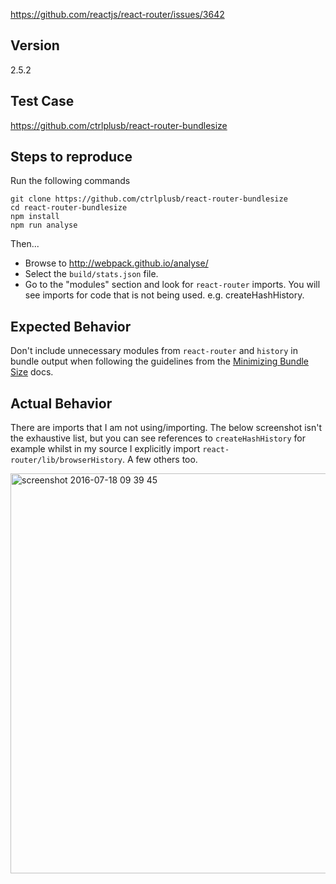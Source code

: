 https://github.com/reactjs/react-router/issues/3642

## Version
2.5.2

## Test Case
https://github.com/ctrlplusb/react-router-bundlesize

## Steps to reproduce

Run the following commands
```console
git clone https://github.com/ctrlplusb/react-router-bundlesize
cd react-router-bundlesize
npm install
npm run analyse
```

Then... 
- Browse to http://webpack.github.io/analyse/
- Select the `build/stats.json` file.
- Go to the "modules" section and look for `react-router` imports.  You will see imports for code that is not being used. e.g. createHashHistory.

## Expected Behavior

Don't include unnecessary modules from `react-router` and `history` in bundle output when following the guidelines from the [Minimizing Bundle Size](https://github.com/reactjs/react-router/blob/master/docs/guides/MinimizingBundleSize.md) docs.

## Actual Behavior

There are imports that I am not using/importing.  The below screenshot isn't the exhaustive list, but you can see references to `createHashHistory` for example whilst in my source I explicitly import `react-router/lib/browserHistory`.  A few others too.

<img width="640" alt="screenshot 2016-07-18 09 39 45" src="https://cloud.githubusercontent.com/assets/12164768/16909733/5d7ad786-4ccc-11e6-9133-67cc05e05c76.png">


